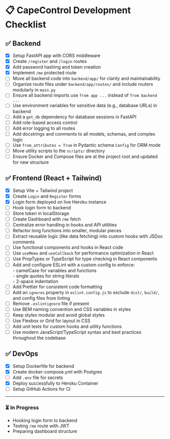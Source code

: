 # 📋 CapeControl Development Checklist

## ✅ Backend

- [x] Setup FastAPI app with CORS middleware  
- [x] Create `/register` and `/login` routes  
- [x] Add password hashing and token creation  
- [x] Implement `/me` protected route  
- [ ] Move all backend code into `backend/app/` for clarity and maintainability  
- [ ] Organize route files under `backend/app/routes/` and include routers modularly in `main.py`  
- [ ] Ensure all backend imports use `from app ...` instead of `from backend ...`  
- [ ] Use environment variables for sensitive data (e.g., database URLs) in backend  
- [ ] Add a `get_db` dependency for database sessions in FastAPI  
- [ ] Add role-based access control  
- [ ] Add error logging to all routes  
- [ ] Add docstrings and comments to all models, schemas, and complex logic  
- [ ] Use `from_attributes = True` in Pydantic schema `Config` for ORM mode  
- [ ] Move utility scripts to the `scripts/` directory  
- [ ] Ensure Docker and Compose files are at the project root and updated for new structure

## ✅ Frontend (React + Tailwind)

- [x] Setup Vite + Tailwind project  
- [x] Create `Login` and `Register` forms  
- [x] Login form deployed on live Heroku instance  
- [ ] Hook login form to backend  
- [ ] Store token in localStorage  
- [ ] Create Dashboard with `/me` fetch  
- [ ] Centralize error handling in hooks and API utilities  
- [ ] Refactor long functions into smaller, modular pieces  
- [ ] Extract reusable logic (like data fetching) into custom hooks with JSDoc comments  
- [ ] Use functional components and hooks in React code  
- [ ] Use `useMemo` and `useCallback` for performance optimization in React  
- [ ] Use PropTypes or TypeScript for type checking in React components  
- [ ] Add and configure ESLint with a custom config to enforce:  
      - camelCase for variables and functions  
      - single quotes for string literals  
      - 2-space indentation  
- [ ] Add Prettier for consistent code formatting  
- [ ] Add an `ignores` property in `eslint.config.js` to exclude `dist/`, `build/`, and config files from linting  
- [ ] Remove `.eslintignore` file if present  
- [ ] Use BEM naming convention and CSS variables in styles  
- [ ] Keep styles modular and avoid global styles  
- [ ] Use Flexbox or Grid for layout in CSS  
- [ ] Add unit tests for custom hooks and utility functions  
- [ ] Use modern JavaScript/TypeScript syntax and best practices throughout the codebase

## ✅ DevOps

- [x] Setup Dockerfile for backend  
- [x] Create docker-compose.yml with Postgres  
- [ ] Add `.env` file for secrets  
- [x] Deploy successfully to Heroku Container  
- [ ] Setup GitHub Actions for CI

---

### ⏳ In Progress

- Hooking login form to backend  
- Testing `/me` route with JWT  
- Preparing dashboard structure

